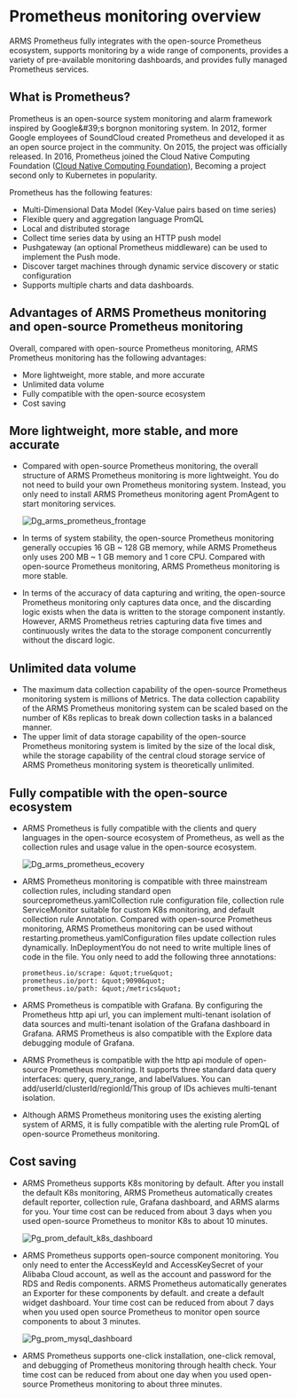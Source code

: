 # Prometheus monitoring overview

ARMS Prometheus fully integrates with the open-source Prometheus ecosystem, supports monitoring by a wide range of components, provides a variety of pre-available monitoring dashboards, and provides fully managed Prometheus services.

## What is Prometheus?

Prometheus is an open-source system monitoring and alarm framework inspired by Google&\#39;s borgnon monitoring system. In 2012, former Google employees of SoundCloud created Prometheus and developed it as an open source project in the community. On 2015, the project was officially released. In 2016, Prometheus joined the Cloud Native Computing Foundation \([Cloud Native Computing Foundation](https://cncf.io/)\), Becoming a project second only to Kubernetes in popularity.

Prometheus has the following features:

-   Multi-Dimensional Data Model \(Key-Value pairs based on time series\)
-   Flexible query and aggregation language PromQL
-   Local and distributed storage
-   Collect time series data by using an HTTP push model
-   Pushgateway \(an optional Prometheus middleware\) can be used to implement the Push mode.
-   Discover target machines through dynamic service discovery or static configuration
-   Supports multiple charts and data dashboards.

## Advantages of ARMS Prometheus monitoring and open-source Prometheus monitoring

Overall, compared with open-source Prometheus monitoring, ARMS Prometheus monitoring has the following advantages:

-   More lightweight, more stable, and more accurate
-   Unlimited data volume
-   Fully compatible with the open-source ecosystem
-   Cost saving

## More lightweight, more stable, and more accurate

-   Compared with open-source Prometheus monitoring, the overall structure of ARMS Prometheus monitoring is more lightweight. You do not need to build your own Prometheus monitoring system. Instead, you only need to install ARMS Prometheus monitoring agent PromAgent to start monitoring services.

    ![Dg_arms_prometheus_frontage](https://static-aliyun-doc.oss-accelerate.aliyuncs.com/assets/img/en-US/6735344851/p76745.png)

-   In terms of system stability, the open-source Prometheus monitoring generally occupies 16 GB ~ 128 GB memory, while ARMS Prometheus only uses 200 MB ~ 1 GB memory and 1 core CPU. Compared with open-source Prometheus monitoring, ARMS Prometheus monitoring is more stable.
-   In terms of the accuracy of data capturing and writing, the open-source Prometheus monitoring only captures data once, and the discarding logic exists when the data is written to the storage component instantly. However, ARMS Prometheus retries capturing data five times and continuously writes the data to the storage component concurrently without the discard logic.

## Unlimited data volume

-   The maximum data collection capability of the open-source Prometheus monitoring system is millions of Metrics. The data collection capability of the ARMS Prometheus monitoring system can be scaled based on the number of K8s replicas to break down collection tasks in a balanced manner.
-   The upper limit of data storage capability of the open-source Prometheus monitoring system is limited by the size of the local disk, while the storage capability of the central cloud storage service of ARMS Prometheus monitoring system is theoretically unlimited.

## Fully compatible with the open-source ecosystem

-   ARMS Prometheus is fully compatible with the clients and query languages in the open-source ecosystem of Prometheus, as well as the collection rules and usage value in the open-source ecosystem.

    ![Dg_arms_prometheus_ecovery](https://static-aliyun-doc.oss-accelerate.aliyuncs.com/assets/img/en-US/6735344851/p76971.png)

-   ARMS Prometheus monitoring is compatible with three mainstream collection rules, including standard open sourceprometheus.yamlCollection rule configuration file, collection rule ServiceMonitor suitable for custom K8s monitoring, and default collection rule Annotation. Compared with open-source Prometheus monitoring, ARMS Prometheus monitoring can be used without restarting.prometheus.yamlConfiguration files update collection rules dynamically. InDeploymentYou do not need to write multiple lines of code in the file. You only need to add the following three annotations:

    ```
    prometheus.io/scrape: &quot;true&quot;
    prometheus.io/port: &quot;9090&quot;
    prometheus.io/path: &quot;/metrics&quot;
    ```

-   ARMS Prometheus is compatible with Grafana. By configuring the Prometheus http api url, you can implement multi-tenant isolation of data sources and multi-tenant isolation of the Grafana dashboard in Grafana. ARMS Prometheus is also compatible with the Explore data debugging module of Grafana.
-   ARMS Prometheus is compatible with the http api module of open-source Prometheus monitoring. It supports three standard data query interfaces: query, query\_range, and labelValues. You can add/userId/clusterId/regionId/This group of IDs achieves multi-tenant isolation.
-   Although ARMS Prometheus monitoring uses the existing alerting system of ARMS, it is fully compatible with the alerting rule PromQL of open-source Prometheus monitoring.

## Cost saving

-   ARMS Prometheus supports K8s monitoring by default. After you install the default K8s monitoring, ARMS Prometheus automatically creates default reporter, collection rule, Grafana dashboard, and ARMS alarms for you. Your time cost can be reduced from about 3 days when you used open-source Prometheus to monitor K8s to about 10 minutes.

    ![Pg_prom_default_k8s_dashboard](https://static-aliyun-doc.oss-accelerate.aliyuncs.com/assets/img/en-US/6735344851/p77075.png)

-   ARMS Prometheus supports open-source component monitoring. You only need to enter the AccessKeyId and AccessKeySecret of your Alibaba Cloud account, as well as the account and password for the RDS and Redis components. ARMS Prometheus automatically generates an Exporter for these components by default. and create a default widget dashboard. Your time cost can be reduced from about 7 days when you used open source Prometheus to monitor open source components to about 3 minutes.

    ![Pg_prom_mysql_dashboard](https://static-aliyun-doc.oss-accelerate.aliyuncs.com/assets/img/en-US/7735344851/p77072.png)

-   ARMS Prometheus supports one-click installation, one-click removal, and debugging of Prometheus monitoring through health check. Your time cost can be reduced from about one day when you used open-source Prometheus monitoring to about three minutes.

